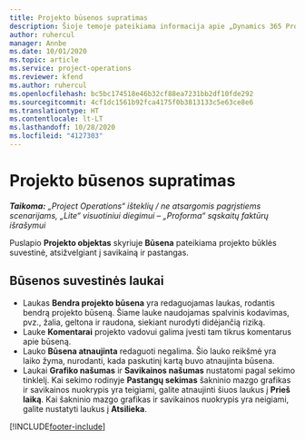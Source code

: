 ```yaml
---
title: Projekto būsenos supratimas
description: Šioje temoje pateikiama informacija apie „Dynamics 365 Project Operations“ projektams priskirtas būsenas.
author: ruhercul
manager: Annbe
ms.date: 10/01/2020
ms.topic: article
ms.service: project-operations
ms.reviewer: kfend
ms.author: ruhercul
ms.openlocfilehash: bc5bc174518e46b32cf88ea7231bb2df10fde292
ms.sourcegitcommit: 4cf1dc1561b92fca4175f0b3813133c5e63ce8e6
ms.translationtype: HT
ms.contentlocale: lt-LT
ms.lasthandoff: 10/28/2020
ms.locfileid: "4127303"
---
```

# <a name="understand-project-status"></a>Projekto būsenos supratimas

_**Taikoma:** „Project Operations“ išteklių / ne atsargomis pagrįstiems scenarijams, „Lite“ visuotiniui diegimui – „Proforma“ sąskaitų faktūrų išrašymui_


Puslapio **Projekto objektas** skyriuje **Būsena** pateikiama projekto būklės suvestinė, atsižvelgiant į savikainą ir pastangas.


## <a name="status-summary-fields"></a>Būsenos suvestinės laukai

- Laukas **Bendra projekto būsena** yra redaguojamas laukas, rodantis bendrą projekto būseną. Šiame lauke naudojamas spalvinis kodavimas, pvz., žalia, geltona ir raudona, siekiant nurodyti didėjančią riziką. 
- Lauke **Komentarai** projekto vadovui galima įvesti tam tikrus komentarus apie būseną. 
- Lauko **Būsena atnaujinta** redaguoti negalima. Šio lauko reikšmė yra laiko žyma, nurodanti, kada paskutinį kartą buvo atnaujinta būsena.
- Laukai **Grafiko našumas** ir **Savikainos našumas** nustatomi pagal sekimo tinklelį. Kai sekimo rodinyje **Pastangų sekimas** šakninio mazgo grafikas ir savikainos nuokrypis yra teigiami, galite atnaujinti šiuos laukus į **Prieš laiką**. Kai šakninio mazgo grafikas ir savikainos nuokrypis yra neigiami, galite nustatyti laukus į **Atsilieka**.


[!INCLUDE[footer-include](../includes/footer-banner.md)]